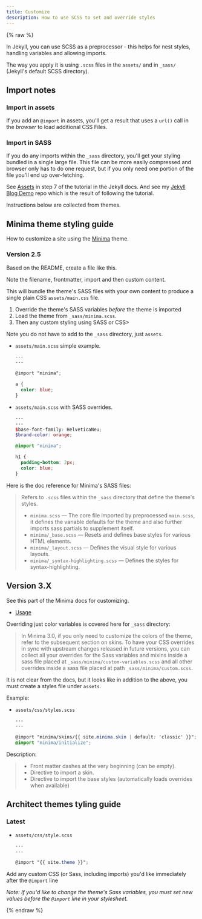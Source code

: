 ```yaml
---
title: Customize
description: How to use SCSS to set and override styles
---
```


{% raw %}

In Jekyll, you can use SCSS as a preprocessor - this helps for nest styles, handling variables and allowing imports.

The way you apply it is using `.scss` files in the `assets/` and in `_sass/` (Jekyll's default SCSS directory). 


## Import notes

### Import in assets

If you add an `@import` in assets, you'll get a result that uses a `url()` call in the _browser_ to load additional CSS Files.

### Import in SASS

If you do any imports within the `_sass` directory, you'll get your styling bundled in a single large file. This file can be more easily compressed and browser only has to do one request, but if you only need one portion of the file you'll end up over-fetching.

See [Assets](https://jekyllrb.com/docs/step-by-step/07-assets/) in step 7 of the tutorial in the Jekyll docs. And see my [Jekyll Blog Demo](https://github.com/MichaelCurrin/jekyll-blog-demo) repo which is the result of following the tutorial.

Instructions below are collected from themes.


## Minima theme styling guide

How to customize a site using the [Minima](https://github.com/jekyll/minima) theme.

### Version 2.5

Based on the README, create a file like this.


Note the filename, frontmatter, import and then custom content.

This will bundle the theme's SASS files with your own content to produce a single plain CSS `assets/main.css` file.

1. Override the theme's SASS variables _before_ the theme is imported
2. Load the theme from `_sass/minima.scss`.
3. Then any custom styling using SASS or CSS>

Note you do not have to add to the `_sass` directory, just `assets`.

- `assets/main.scss` simple example.
    ```scss
    ---
    ---

    @import "minima";

    a {
      color: blue;
    }
  ```
- `assets/main.scss` with SASS overrides.
    ```scss
    ---
    ---
    $base-font-family: HelveticaNeu;
    $brand-color: orange;

    @import "minima";

    h1 {
      padding-bottom: 2px;
      color: blue;
    }
    ```

Here is the doc reference for Minima's SASS files:

> Refers to `.scss` files within the `_sass` directory that define the theme's styles.
>
>  - `minima.scss` &mdash; The core file imported by preprocessed `main.scss`, it defines the variable defaults for the theme and also further imports sass partials to supplement itself.
>  - `minima/_base.scss` &mdash; Resets and defines base styles for various HTML elements.
>  - `minima/_layout.scss` &mdash; Defines the visual style for various layouts.
>  - `minima/_syntax-highlighting.scss` &mdash; Defines the styles for syntax-highlighting.


## Version 3.X

See this part of the Minima docs for customizing.

- [Usage](https://github.com/jekyll/minima#usage)

Overriding just color variables is covered here for `_sass` directory:

> In Minima 3.0, if you only need to customize the colors of the theme, refer to the subsequent section on skins. To have your CSS overrides in sync with upstream changes released in future versions, you can collect all your overrides for the Sass variables and mixins inside a sass file placed at `_sass/minima/custom-variables.scss` and all other overrides inside a sass file placed at path `_sass/minima/custom.scss`.

It is not clear from the docs, but it looks like in addition to the above, you must create a styles file under `assets`.

Example:

- `assets/css/styles.scss`
    ```scss
    ---
    ---

    @import "minima/skins/{{ site.minima.skin | default: 'classic' }}";
    @import "minima/initialize";
    ```

Description:

> - Front matter dashes at the very beginning (can be empty).
> - Directive to import a skin.
> - Directive to import the base styles (automatically loads overrides when available)


## Architect themes tyling guide

### Latest

- `assets/css/style.scss`
    ```scss
    ---
    ---

    @import "{{ site.theme }}";
    ```

Add any custom CSS (or Sass, including imports) you'd like immediately after the `@import` line

_Note: If you'd like to change the theme's Sass variables, you must set new values before the `@import` line in your stylesheet._

{% endraw %}
